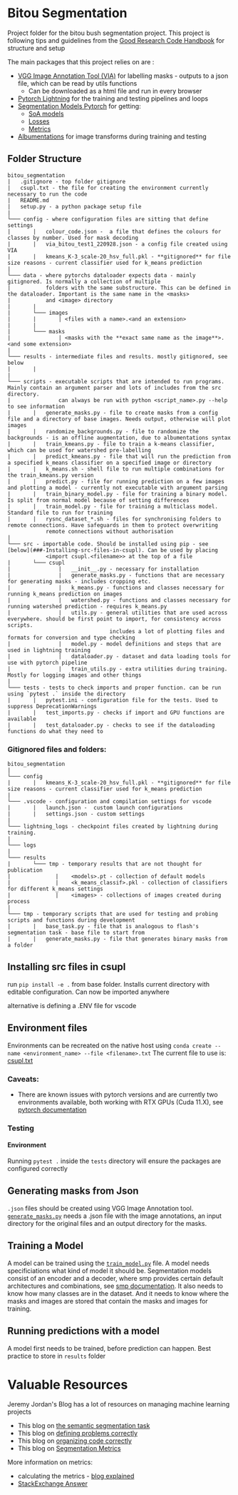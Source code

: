 # Bitou Segmentation

Project folder for the bitou bush segmentation project.
This project is following tips and guidelines from the [Good Research Code Handbook](https://goodresearch.dev/setup.html) for structure and setup

The main packages that this project relies on are :
* [VGG Image Annotation Tool (VIA)](https://www.robots.ox.ac.uk/~vgg/software/via/) for labelling masks - outputs to a json file, which can be read by utils functions
    * Can be downloaded as a html file and run in every browser
* [Pytorch Lightning](https://www.pytorchlightning.ai/) for the training and testing pipelines and loops
* [Segmentation Models Pytorch](https://smp.readthedocs.io/en/latest/index.html) for getting:
    * [SoA models](https://smp.readthedocs.io/en/latest/models.html)
    * [Losses](https://smp.readthedocs.io/en/latest/losses.html)
    * [Metrics](https://smp.readthedocs.io/en/latest/metrics.html)
* [Albumentations](https://albumentations.ai/) for image transforms during training and testing

<!-- ! this example is for writing custom transforms - background randomization https://docs.fast.ai/tutorial.albumentations.html -->
## Folder Structure
```
bitou_segmentation
|   .gitignore - top folder gitignore
|   csupl.txt - the file for creating the environment currently necessary to run the code
|   README.md
|   setup.py - a python package setup file
|
└─── config - where configuration files are sitting that define settings
|       |   colour_code.json -  a file that defines the colours for classes by number. Used for mask decoding
|       |   via_bitou_test1_220928.json - a config file created using VIA
|       |   kmeans_K-3_scale-20_hsv_full.pkl - **gitignored** for file size reasons - current classifier used for k_means prediction
|
└─── data - where pytorchs dataloader expects data - mainly gitignored. Is normally a collection of multiple 
|           folders with the same substructure. This can be defined in the dataloader. Important is the same name in the <masks>
|           and <image> directory
|       |
|       └─── images
|       |       | <files with a name>.<and an extension>
|       |       
|       └─── masks
|               | <masks with the **exact same name as the image**>.<and some extension>
|
└─── results - intermediate files and results. mostly gitignored, see below
|       |   
|
└─── scripts - executable scripts that are intended to run programs. Mainly contain an argument parser and lots of includes from the src directory.
|               can always be run with python <script_name>.py --help to see information
|       |   generate_masks.py - file to create masks from a config file and a directory of base images. Needs output, otherwise will plot images
|       |   randomize_backgrounds.py - file to randomize the backgrounds - is an offline augmentation, due to albumentations syntax
|       |   train_kmeans.py - file to train a k-means classifier, which can be used for watershed pre-labelling
|       |   predict_kmeans.py - file that will run the prediction from a specified k_means classifier on a specified image or directory
|       |   k_means.sh - shell file to run multiple combinations for the train_kmeans.py version
|       |   predict.py - file for running prediction on a few images and plotting a model - currently not executable with argument parsing
|       |   train_binary_model.py - file for training a binary model. Is split from normal model because of setting differences
|       |   train_model.py - file for training a multiclass model. Standard file to run for training
|       |   rysnc_dataset_*.sh - files for synchronising folders to remote connections. Have safeguards in them to protect overwriting
            remote connections without authorisation 
|
└─── src - importable code. Should be installed using pip - see [below](###-Installing-src-files-in-csupl). Can be used by placing
            <import csupl.<filename>> at the top of a file
|       └─── csupl
|               |   __init__.py - necessary for installation
|               |   generate_masks.py - functions that are necessary for generating masks - includes cropping etc.
|               |   k_means.py - functions and classes necessary for running k_means prediction on images
|               |   watershed.py - functions and classes necessary for running watershed prediction - requires k_means.py
|               |   utils.py - general utilities that are used across everywhere. should be first point to import, for consistency across scripts. 
                                includes a lot of plotting files and formats for conversion and type checking
|               |   model.py - model definitions and steps that are used in lightning training
|               |   dataloader.py - dataset and data loading tools for use with pytorch pipeline
|               |   train_utils.py - extra utilities during training. Mostly for logging images and other things
|
└─── tests - tests to check imports and proper function. can be run using `pytest .` inside the directory
|       |   pytest.ini - configuration file for the tests. Used to suppress DeprecationWarnings
|       |   test_imports.py - checks if import and GPU functions are available
|       |   test_dataloader.py - checks to see if the dataloading functions do what they need to
```

### Gitignored files and folders:
```
bitou_segmentation
|
└─── config
|       |   kmeans_K-3_scale-20_hsv_full.pkl - **gitignored** for file size reasons - current classifier used for k_means prediction
|
└─── .vscode - configuration and compilation settings for vscode
|       |   launch.json -  custom launch configurations    
|       |   settings.json - custom settings
|
└─── lightning_logs - checkpoint files created by lightning during training.
|
└─── logs      
|
└─── results
|       └─── tmp - temporary results that are not thought for publication
|              |    <models>.pt - collection of default models
|              |    <k_means_classif>.pkl - collection of classifiers for different k_means settings
|              |    <images> - collections of images created during process
|
└─── tmp - temporary scripts that are used for testing and probing scripts and functions during development
|       |   base_task.py - file that is analogous to flash's segmentation task - base file to start from
|       |   generate_masks.py - file that generates binary masks from a folder
```

## Installing src files in csupl
run `pip install -e .` from base folder. Installs current directory with editable configuration. Can now be imported anywhere

alternative is defining a .ENV file for vscode

## Environment files
Environments can be recreated on the native host using `conda create --name <environment_name> --file <filename>.txt`
The current file to use is: [csupl.txt](csupl.txt)
### Caveats:
* There are known issues with pytorch versions and  are currently two environments available, both working with RTX GPUs (Cuda 11.X), see [pytorch documentation](https://discuss.pytorch.org/t/nvidia-geforce-rtx-3090-with-cuda-capability-sm-86-is-not-compatible-with-the-current-pytorch-installation/141940)

### Testing
#### Environment
Running `pytest .` inside the `tests` directory will ensure the packages are configured correctly

## Generating masks from Json
`.json` files should be created using VGG Image Annotation tool.
[`generate_masks.py`](scripts/generate_masks.py) needs a .json file with the image annotations, an input directory for the original files and an output directory for the masks.

## Training a Model
A model can be trained using the [`train_model.py`](scripts/train_model.py) file.
A model needs specificiations what kind of model it should be. Segmentation models consist of an encoder and a decoder, where smp provides certain default architectures and combinations, see [smp documentation](https://smp.readthedocs.io/en/latest/models.html). It also needs to know how many classes are in the dataset. And it needs to know where the masks and images are stored that contain the masks and images for training.

## Running predictions with a model
A model first needs to be trained, before prediction can happen. Best practice to store in `results` folder

# Valuable Resources
Jeremy Jordan's Blog has a lot of resources on managing machine learning projects
* This blog on [the semantic segmentation task](https://www.jeremyjordan.me/semantic-segmentation/)
* This blog on [defining problems correctly](https://www.jeremyjordan.me/ml-requirements/)
* This blog on [organizing code correctly](https://www.jeremyjordan.me/ml-projects-guide/)
* This blog on [Segmentation Metrics](https://www.jeremyjordan.me/evaluating-image-segmentation-models/)

More information on metrics:
* calculating the metrics - [blog explained](https://ilmonteux.github.io/2019/05/10/segmentation-metrics.html)
* [StackExchange Answer](https://stats.stackexchange.com/questions/273537/f1-dice-score-vs-iou/276144#276144)
